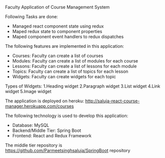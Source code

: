 Faculty Application of Course Management System

Following Tasks are done:
- Managed react component state using redux
- Maped redux state to component properties
- Maped component event handlers to redux dispatches

The following features are implemented in this application:
- Courses: Faculty can create a list of courses
- Modules: Faculty can create a list of modules for each course
- Lessons: Faculty can create a list of lessons for each module
- Topics:  Faculty can create a list of topics for each lesson 
- Widgets: Faculty can create widgets for each topic


Types of Widgets:
1.Heading widget
2.Paragraph widget
3.List widget
4.Link widget
5.Image widget

The application is deployed on heroku: http://saluja-react-course-manager.herokuapp.com/courses

The following technology is used to develop this application:
 - Database: MySQL 
 - Backend/Middle Tier: Spring Boot 
 - Frontend: React and Redux Framework

The middle tier repository is https://github.com/Parmeetsinghsaluja/SpringBoot repository


